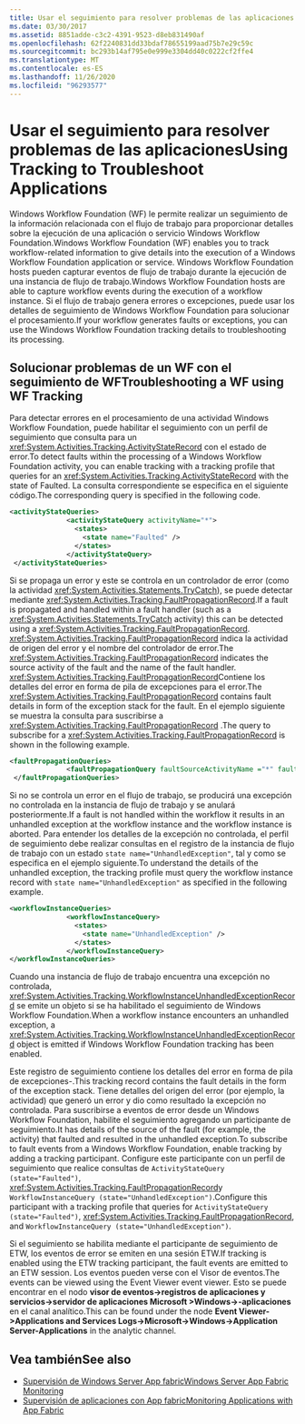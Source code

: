 ```yaml
---
title: Usar el seguimiento para resolver problemas de las aplicaciones
ms.date: 03/30/2017
ms.assetid: 8851adde-c3c2-4391-9523-d8eb831490af
ms.openlocfilehash: 62f2240831dd33bdaf78655199aad75b7e29c59c
ms.sourcegitcommit: bc293b14af795e0e999e3304dd40c0222cf2ffe4
ms.translationtype: MT
ms.contentlocale: es-ES
ms.lasthandoff: 11/26/2020
ms.locfileid: "96293577"
---
```

# <a name="using-tracking-to-troubleshoot-applications"></a><span data-ttu-id="64801-102">Usar el seguimiento para resolver problemas de las aplicaciones</span><span class="sxs-lookup"><span data-stu-id="64801-102">Using Tracking to Troubleshoot Applications</span></span>

<span data-ttu-id="64801-103">Windows Workflow Foundation (WF) le permite realizar un seguimiento de la información relacionada con el flujo de trabajo para proporcionar detalles sobre la ejecución de una aplicación o servicio Windows Workflow Foundation.</span><span class="sxs-lookup"><span data-stu-id="64801-103">Windows Workflow Foundation (WF) enables you to track workflow-related information to give details into the execution of a Windows Workflow Foundation application or service.</span></span> <span data-ttu-id="64801-104">Windows Workflow Foundation hosts pueden capturar eventos de flujo de trabajo durante la ejecución de una instancia de flujo de trabajo.</span><span class="sxs-lookup"><span data-stu-id="64801-104">Windows Workflow Foundation hosts are able to capture workflow events during the execution of a workflow instance.</span></span> <span data-ttu-id="64801-105">Si el flujo de trabajo genera errores o excepciones, puede usar los detalles de seguimiento de Windows Workflow Foundation para solucionar el procesamiento.</span><span class="sxs-lookup"><span data-stu-id="64801-105">If your workflow generates faults or exceptions, you can use the Windows Workflow Foundation tracking details to troubleshooting its processing.</span></span>  
  
## <a name="troubleshooting-a-wf-using-wf-tracking"></a><span data-ttu-id="64801-106">Solucionar problemas de un WF con el seguimiento de WF</span><span class="sxs-lookup"><span data-stu-id="64801-106">Troubleshooting a WF using WF Tracking</span></span>  

 <span data-ttu-id="64801-107">Para detectar errores en el procesamiento de una actividad Windows Workflow Foundation, puede habilitar el seguimiento con un perfil de seguimiento que consulta para un <xref:System.Activities.Tracking.ActivityStateRecord> con el estado de error.</span><span class="sxs-lookup"><span data-stu-id="64801-107">To detect faults within the processing of a Windows Workflow Foundation activity, you can enable tracking with a tracking profile that queries for an <xref:System.Activities.Tracking.ActivityStateRecord> with the state of Faulted.</span></span> <span data-ttu-id="64801-108">La consulta correspondiente se especifica en el siguiente código.</span><span class="sxs-lookup"><span data-stu-id="64801-108">The corresponding query is specified in the following code.</span></span>  
  
```xml  
<activityStateQueries>  
              <activityStateQuery activityName="*">  
                <states>  
                  <state name="Faulted" />  
                </states>  
              </activityStateQuery>  
 </activityStateQueries>  
```  
  
 <span data-ttu-id="64801-109">Si se propaga un error y este se controla en un controlador de error (como la actividad <xref:System.Activities.Statements.TryCatch>), se puede detectar mediante <xref:System.Activities.Tracking.FaultPropagationRecord>.</span><span class="sxs-lookup"><span data-stu-id="64801-109">If a fault is propagated and handled within a fault handler (such as a <xref:System.Activities.Statements.TryCatch> activity) this can be detected using a <xref:System.Activities.Tracking.FaultPropagationRecord>.</span></span> <span data-ttu-id="64801-110"><xref:System.Activities.Tracking.FaultPropagationRecord> indica la actividad de origen del error y el nombre del controlador de error.</span><span class="sxs-lookup"><span data-stu-id="64801-110">The <xref:System.Activities.Tracking.FaultPropagationRecord> indicates the source activity of the fault and the name of the fault handler.</span></span> <span data-ttu-id="64801-111"><xref:System.Activities.Tracking.FaultPropagationRecord>Contiene los detalles del error en forma de pila de excepciones para el error.</span><span class="sxs-lookup"><span data-stu-id="64801-111">The <xref:System.Activities.Tracking.FaultPropagationRecord> contains fault details in form of the exception stack for the fault.</span></span> <span data-ttu-id="64801-112">En el ejemplo siguiente se muestra la consulta para suscribirse a <xref:System.Activities.Tracking.FaultPropagationRecord> .</span><span class="sxs-lookup"><span data-stu-id="64801-112">The query to subscribe for a <xref:System.Activities.Tracking.FaultPropagationRecord> is shown in the following example.</span></span>  
  
```xml  
<faultPropagationQueries>  
              <faultPropagationQuery faultSourceActivityName ="*" faultHandlerActivityName="*"/>  
 </faultPropagationQueries>  
```  
  
 <span data-ttu-id="64801-113">Si no se controla un error en el flujo de trabajo, se producirá una excepción no controlada en la instancia de flujo de trabajo y se anulará posteriormente.</span><span class="sxs-lookup"><span data-stu-id="64801-113">If a fault is not handled within the workflow it results in an unhandled exception at the workflow instance and the workflow instance is aborted.</span></span> <span data-ttu-id="64801-114">Para entender los detalles de la excepción no controlada, el perfil de seguimiento debe realizar consultas en el registro de la instancia de flujo de trabajo con un estado `state name="UnhandledException"`, tal y como se especifica en el ejemplo siguiente.</span><span class="sxs-lookup"><span data-stu-id="64801-114">To understand the details of the unhandled exception, the tracking profile must query the workflow instance record with `state name="UnhandledException"` as specified in the following example.</span></span>  
  
```xml  
<workflowInstanceQueries>  
              <workflowInstanceQuery>  
                <states>  
                  <state name="UnhandledException" />  
                </states>  
              </workflowInstanceQuery>  
</workflowInstanceQueries>  
```  
  
 <span data-ttu-id="64801-115">Cuando una instancia de flujo de trabajo encuentra una excepción no controlada, <xref:System.Activities.Tracking.WorkflowInstanceUnhandledExceptionRecord> se emite un objeto si se ha habilitado el seguimiento de Windows Workflow Foundation.</span><span class="sxs-lookup"><span data-stu-id="64801-115">When a workflow instance encounters an unhandled exception, a <xref:System.Activities.Tracking.WorkflowInstanceUnhandledExceptionRecord> object is emitted if Windows Workflow Foundation tracking has been enabled.</span></span>  
  
 <span data-ttu-id="64801-116">Este registro de seguimiento contiene los detalles del error en forma de pila de excepciones-.</span><span class="sxs-lookup"><span data-stu-id="64801-116">This tracking record contains the fault details in the form of the exception stack.</span></span> <span data-ttu-id="64801-117">Tiene detalles del origen del error (por ejemplo, la actividad) que generó un error y dio como resultado la excepción no controlada. Para suscribirse a eventos de error desde un Windows Workflow Foundation, habilite el seguimiento agregando un participante de seguimiento.</span><span class="sxs-lookup"><span data-stu-id="64801-117">It has details of the source of the fault (for example, the activity) that faulted and resulted in the unhandled exception.To subscribe to fault events from a Windows Workflow Foundation, enable tracking by adding a tracking participant.</span></span> <span data-ttu-id="64801-118">Configure este participante con un perfil de seguimiento que realice consultas de `ActivityStateQuery (state="Faulted")`, <xref:System.Activities.Tracking.FaultPropagationRecord>y `WorkflowInstanceQuery (state="UnhandledException")`.</span><span class="sxs-lookup"><span data-stu-id="64801-118">Configure this participant with a tracking profile that queries for `ActivityStateQuery (state="Faulted")`, <xref:System.Activities.Tracking.FaultPropagationRecord>, and `WorkflowInstanceQuery (state="UnhandledException")`.</span></span>  
  
 <span data-ttu-id="64801-119">Si el seguimiento se habilita mediante el participante de seguimiento de ETW, los eventos de error se emiten en una sesión ETW.</span><span class="sxs-lookup"><span data-stu-id="64801-119">If tracking is enabled using the ETW tracking participant, the fault events are emitted to an ETW session.</span></span> <span data-ttu-id="64801-120">Los eventos pueden verse con el Visor de eventos.</span><span class="sxs-lookup"><span data-stu-id="64801-120">The events can be viewed using the Event Viewer event viewer.</span></span> <span data-ttu-id="64801-121">Esto se puede encontrar en el nodo **visor de eventos->registros de aplicaciones y servicios->servidor de aplicaciones Microsoft >Windows->-aplicaciones** en el canal analítico.</span><span class="sxs-lookup"><span data-stu-id="64801-121">This can be found under the node **Event Viewer->Applications and Services Logs->Microsoft->Windows->Application Server-Applications** in the analytic channel.</span></span>  
  
## <a name="see-also"></a><span data-ttu-id="64801-122">Vea también</span><span class="sxs-lookup"><span data-stu-id="64801-122">See also</span></span>

- <span data-ttu-id="64801-123">[Supervisión de Windows Server App fabric](/previous-versions/appfabric/ee677251(v=azure.10))</span><span class="sxs-lookup"><span data-stu-id="64801-123">[Windows Server App Fabric Monitoring](/previous-versions/appfabric/ee677251(v=azure.10))</span></span>
- <span data-ttu-id="64801-124">[Supervisión de aplicaciones con App fabric](/previous-versions/appfabric/ee677276(v=azure.10))</span><span class="sxs-lookup"><span data-stu-id="64801-124">[Monitoring Applications with App Fabric](/previous-versions/appfabric/ee677276(v=azure.10))</span></span>
